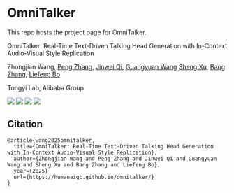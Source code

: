 # OmniTalker

This repo hosts the project page for OmniTalker. 

OmniTalker: Real-Time Text-Driven Talking Head Generation with In-Context Audio-Visual Style Replication

Zhongjian Wang,
[Peng Zhang](https://scholar.google.com/citations?user=QTgxKmkAAAAJ),
[Jinwei Qi](https://dblp.org/pid/183/0937.html),
[Guangyuan Wang](https://github.com/alibaba/cluster-contrast-reid)
[Sheng Xu](https://dblp.org/pid/10/1887-7.html),
[Bang Zhang](https://dblp.org/pid/11/4046.html),
[Liefeng Bo](https://scholar.google.com/citations?user=FJwtMf0AAAAJ&hl=zh-CN)

Tongyi Lab, Alibaba Group

[![](https://img.shields.io/badge/Project-Page-green.svg)](https://humanaigc.github.io/omnitalker/)
[![](https://img.shields.io/badge/Paper_-arXiv-orange.svg)](https://arxiv.org/pdf/2504.02433)
[![](https://img.shields.io/badge/Demo_(Soon)-Huggingface-yellow.svg)](https://humanaigc.github.io/omnitalker/)
[![](https://img.shields.io/badge/Demo_(Soon)-ModelScope-blue.svg)](https://humanaigc.github.io/omnitalker/)


## Citation	

```
@article{wang2025omnitalker,
  title={OmniTalker: Real-Time Text-Driven Talking Head Generation with In-Context Audio-Visual Style Replication},
  author={Zhongjian Wang and Peng Zhang and Jinwei Qi and Guangyuan Wang and Sheng Xu and Bang Zhang and Liefeng Bo},
  year={2025}
  url={https://humanaigc.github.io/omnitalker/}
}
```
